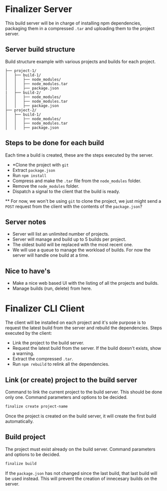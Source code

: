 # Finalizer Server
This build server will be in charge of installing npm dependencies, packaging them in a compressed `.tar` and uploading them to the project server.

## Server build structure
Build structure example with various projects and builds for each project.
```
├── project-1/
│   ├── build-1/
│   │   ├── node_modules/
│   │   ├── node_modules.tar
│   │   ├── package.json
|   ├── build-2/
│   │   ├── node_modules/
│   │   ├── node_modules.tar
│   │   ├── package.json
├── project-2/
│   ├── build-1/
│   │   ├── node_modules/
│   │   ├── node_modules.tar
│   │   ├── package.json
```

## Steps to be done for each build
Each time a build is created, these are the steps executed by the server.
- *Clone the project with `git`
- Extract `package.json`
- Run `npm install`
- Compress and make the `.tar` file from the `node_modules` folder.
- Remove the `node_modules` folder.
- Dispatch a signal to the client that the build is ready.

** For now, we won't be using `git` to clone the project, we just might send a `POST` request from the client with the contents of the `package.json`?

## Server notes
- Server will list an unlimited number of projects.
- Server will manage and build up to 5 builds per project.
- The oldest build will be replaced with the most recent one.
- We will use a queue to manage the workload of builds. For now the server will handle one build at a time.

## Nice to have's
- Make a nice web based UI with the listing of all the projects and builds.
- Manage builds (run, delete) from here.

# Finalizer CLI Client
The client will be installed on each project and it's sole purpose is to request the latest build from the server and rebuild the dependencies. Steps executed by the client:
- Link the project to the build server.
- Request the latest build from the server. If the build doesn't exists, show a warning.
- Extract the compressed `.tar`.
- Run `npm rebuild` to relink all the dependencies.

## Link (or create) project to the build server
Command to link the current project to the build server. This should be done only one. Command parameters and options to be decided.
```bash
finalize create project-name
```
Once the project is created on the build server, it will create the first build automatically.

## Build project
The project must exist already on the build server. Command parameters and options to be decided.
```bash
finalize build
```
If the `package.json` has not changed since the last build, that last build will be used instead. This will prevent the creation of innecesary builds on the server.

